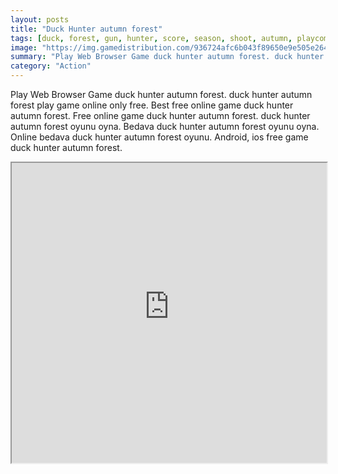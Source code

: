 ```yaml
---
layout: posts
title: "Duck Hunter autumn forest"
tags: [duck, forest, gun, hunter, score, season, shoot, autumn, playcombo, free, online, games, oyna, game, free, games, play, play, games]
image: "https://img.gamedistribution.com/936724afc6b043f89650e9e505e264fc.jpg"
summary: "Play Web Browser Game duck hunter autumn forest. duck hunter autumn forest play game online only free. Best free online game duck hunter autumn forest. Free online game duck hunter autumn forest. duck hunter autumn forest oyunu oyna. Bedava duck hunter autumn forest oyunu oyna. Online bedava duck hunter autumn forest oyunu. Android, ios free game duck hunter autumn forest."
category: "Action"
---
```


Play Web Browser Game duck hunter autumn forest. duck hunter autumn forest play game online only free. Best free online game duck hunter autumn forest. Free online game duck hunter autumn forest. duck hunter autumn forest oyunu oyna. Bedava duck hunter autumn forest oyunu oyna. Online bedava duck hunter autumn forest oyunu. Android, ios free game duck hunter autumn forest.

<iframe width="100%" height="480px;" src="https://html5.gamedistribution.com/936724afc6b043f89650e9e505e264fc/"></iframe>